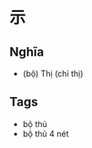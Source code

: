 # 示

## Nghĩa
* (bộ) Thị (chỉ thị)

## Tags
* bộ thủ
* bộ thủ 4 nét

<script>window.HANZI_FIELD='示';</script>
